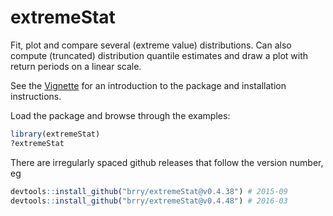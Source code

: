 extremeStat
===========

Fit, plot and compare several (extreme value) distributions. 
Can also compute (truncated) distribution quantile estimates and draw a plot with return periods on a linear scale.

See the [Vignette](http://htmlpreview.github.io/?https://github.com/brry/extremeStat/blob/master/inst/doc/quantileEstimation.html) for an introduction to the package and installation instructions.

Load the package and browse through the examples:
```R
library(extremeStat)
?extremeStat
```
There are irregularly spaced github releases that follow the version number, eg
```R
devtools::install_github("brry/extremeStat@v0.4.38") # 2015-09
devtools::install_github("brry/extremeStat@v0.4.48") # 2016-03
```